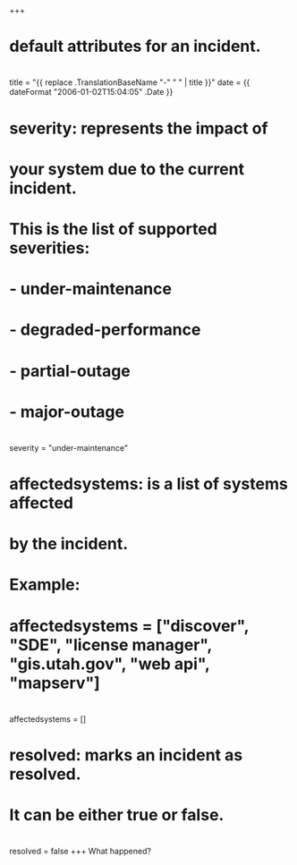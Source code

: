 +++
# default attributes for an incident.
#
title = "{{ replace .TranslationBaseName "-" " " | title }}"
date = {{ dateFormat "2006-01-02T15:04:05" .Date }}

# severity: represents the impact of
# your system due to the current incident.
# This is the list of supported severities:
#
# - under-maintenance
# - degraded-performance
# - partial-outage
# - major-outage
#
severity = "under-maintenance"

# affectedsystems: is a list of systems affected
# by the incident.
# Example:
# affectedsystems = ["discover", "SDE", "license manager", "gis.utah.gov", "web api", "mapserv"]
#
affectedsystems = []

# resolved: marks an incident as resolved.
# It can be either true or false.
#
resolved = false
+++
What happened?
